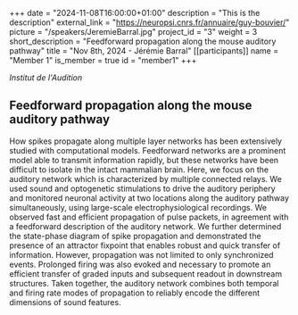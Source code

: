 +++
date = "2024-11-08T16:00:00+01:00"
description = "This is the description"
external_link = "https://neuropsi.cnrs.fr/annuaire/guy-bouvier/"
picture = "/speakers/JeremieBarral.jpg"
project_id = "3"
weight = 3
short_description = "Feedforward propagation along the mouse auditory pathway"
title = "Nov 8th, 2024 - Jérémie Barral"
[[participants]]
    name = "Member 1"
    is_member = true
    id = "member1"
+++

_Institut de l'Audition_

## Feedforward propagation along the mouse auditory pathway

How spikes propagate along multiple layer networks has been extensively studied with computational models. Feedforward networks are a prominent model able to transmit information rapidly, but these networks have been difficult to isolate in the intact mammalian brain. Here, we focus on the auditory network which is characterized by multiple connected relays. We used sound and optogenetic stimulations to drive the auditory periphery and monitored neuronal activity at two locations along the auditory pathway simultaneously, using large-scale electrophysiological recordings. We observed fast and efficient propagation of pulse packets, in agreement with a feedforward description of the auditory network. We further determined the state-phase diagram of spike propagation and demonstrated the presence of an attractor fixpoint that enables robust and quick transfer of information. However, propagation was not limited to only synchronized events. Prolonged firing was also evoked and necessary to promote an efficient transfer of graded inputs and subsequent readout in downstream structures. Taken together, the auditory network combines both temporal and firing rate modes of propagation to reliably encode the different dimensions of sound features.


